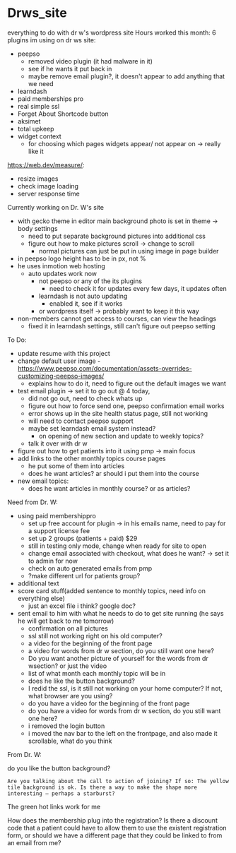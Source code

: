 # Drws_site
everything to do with dr w's wordpress site
 Hours worked this month: 6
plugins im using on dr ws site:

- peepso
	- removed video plugin (it had malware in it) 
	- see if he wants it put back in
	- maybe remove email plugin?, it doesn't appear to add anything that we need 
- learndash 
- paid memberships pro
- real simple ssl
- Forget About Shortcode button 
- aksimet
- total upkeep
- widget context 
	- for choosing which pages widgets appear/ not appear on -> really like it

https://web.dev/measure/:
- resize images
- check image loading
- server response time

Currently working on Dr. W's site

- with gecko theme in editor main background photo is set in theme -> body settings
	- need to put separate background pictures into additional css
	- figure out how to make pictures scroll -> change to scroll
		- normal pictures can just be put in using image in page builder
- in peepso logo height has to be in px, not %
- he uses inmotion web hosting
	- auto updates work now
		- not peepso or any of the its plugins
			- need to check it for updates every few days, it updates often
		- learndash is not auto updating 
			- enabled it, see if it works
		- or wordpress itself -> probably want to keep it this way 
- non-members cannot get access to courses, can view the headings 
 	- fixed it in learndash settings, still can't figure out peepso setting

To Do:

- update resume with this project
- change default user image
	-https://www.peepso.com/documentation/assets-overrides-customizing-peepso-images/ 
	- explains how to do it, need to figure out the default images we want
- test email plugin -> set it to go out @ 4 today, 
	- did not go out, need to check whats up
	- figure out how to force send one, peepso confirmation email works
	- error shows up in the site health status page, still not working
	- will need to contact peepso support
	- maybe set learndash email system instead?
		- on opening of new section and update to weekly topics?
	- talk it over with dr w
- figure out how to get patients into it using pmp -> main focus
- add links to the other monthly topics course pages
	- he put some of them into articles
	- does he want articles? ar should i put them into the course
-  new email topics:
	- does he want articles in monthly course? or as articles? 


Need from Dr. W:
- using paid membershippro 
	- set up free account for plugin -> in his emails name, need to pay for a support license fee
	- set up 2 groups (patients + paid) $29
	- still in testing only mode, change when ready for site to open
	- change email associated with checkout, what does he want? -> set it to admin for now
	- check on auto generated emails from pmp
	- ?make different url for patients group?
- additional text	
- score card stuff(added sentence to monthly topics, need info on everything else)
	- just an excel file i think? google doc?
- sent email to him with what he needs to do to get site running (he says he will get back to me tomorrow)
	- confirmation on all pictures
	- ssl still not working right on his old computer?
	- a video for the beginning of the front page
	- a video for words from dr w section, do you still want one here?
	- Do you want another picture of yourself for the  words from dr wsection? or just the video
	- list of what month each monthly topic will be in
	- does he like the button background?
	- I redid the ssl, is it still not working on your home computer? If not, what browser are you using?
	- do you have a video for the beginning of the front page
	- do you have a video for words from dr w section, do you still want one here?
	- i removed the login button
	- i moved the nav bar to the left on the frontpage, and also made it scrollable, what do you think

From Dr. W:
     

do you like the button background?

    Are you talking about the call to action of joining? If so: The yellow tile background is ok. Is there a way to make the shape more interesting – perhaps a starburst?



The green hot links work for me

How does the membership plug into the registration? Is there a discount code that a patient could have to allow them to use the existent registration form, or should we have a different page that they could be linked to from an email from me?
